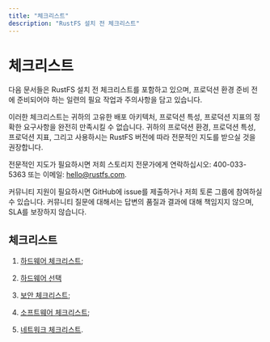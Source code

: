 ```yaml
---
title: "체크리스트"
description: "RustFS 설치 전 체크리스트"
---
```


# 체크리스트


다음 문서들은 RustFS 설치 전 체크리스트를 포함하고 있으며, 프로덕션 환경 준비 전에 준비되어야 하는 일련의 필요 작업과 주의사항을 담고 있습니다.

이러한 체크리스트는 귀하의 고유한 배포 아키텍처, 프로덕션 특성, 프로덕션 지표의 정확한 요구사항을 완전히 만족시킬 수 없습니다. 귀하의 프로덕션 환경, 프로덕션 특성, 프로덕션 지표, 그리고 사용하시는 RustFS 버전에 따라 전문적인 지도를 받으실 것을 권장합니다.

전문적인 지도가 필요하시면 저희 스토리지 전문가에게 연락하십시오: 400-033-5363 또는 이메일: hello@rustfs.com.

커뮤니티 지원이 필요하시면 GitHub에 issue를 제출하거나 저희 토론 그룹에 참여하실 수 있습니다. 커뮤니티 질문에 대해서는 답변의 품질과 결과에 대해 책임지지 않으며, SLA를 보장하지 않습니다.

## 체크리스트

1. [하드웨어 체크리스트](./hardware-checklists.md);

2. [하드웨어 선택](./hardware-selection.md)

2. [보안 체크리스트](./security-checklists);

3. [소프트웨어 체크리스트](./software-checklists);

4. [네트워크 체크리스트](./network-checklists).

